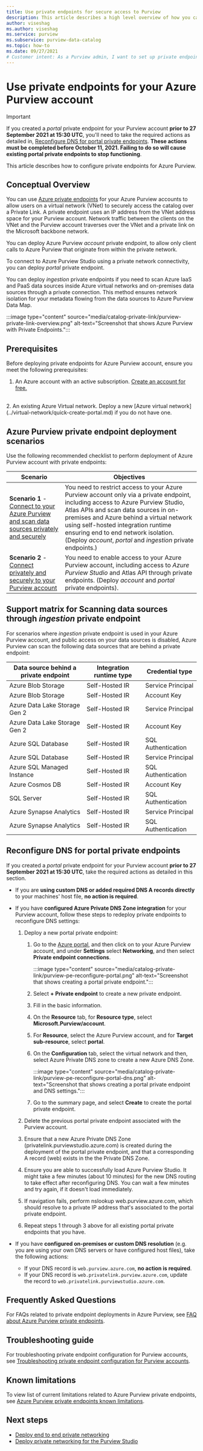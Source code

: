 ```yaml
---
title: Use private endpoints for secure access to Purview
description: This article describes a high level overview of how you can use a private end point for your Purview account
author: viseshag
ms.author: viseshag
ms.service: purview
ms.subservice: purview-data-catalog
ms.topic: how-to
ms.date: 09/27/2021
# Customer intent: As a Purview admin, I want to set up private endpoints for my Purview account, for secure access.
---
```


# Use private endpoints for your Azure Purview account

> [!IMPORTANT]
> If you created a _portal_ private endpoint for your Purview account **prior to 27 September 2021 at 15:30 UTC**, you'll need to take the required actions as detailed in, [Reconfigure DNS for portal private endpoints](#reconfigure-dns-for-portal-private-endpoints). **These actions must be completed before October 11, 2021. Failing to do so will cause existing portal private endpoints to stop functioning**.


This article describes how to configure private endpoints for Azure Purview.

## Conceptual Overview
You can use [Azure private endpoints](../private-link/private-endpoint-overview.md) for your Azure Purview accounts to allow users on a virtual network (VNet) to securely access the catalog over a Private Link. A private endpoint uses an IP address from the VNet address space for your Purview account. Network traffic between the clients on the VNet and the Purview account traverses over the VNet and a private link on the Microsoft backbone network. 

You can deploy Azure Purview _account_ private endpoint, to allow only client calls to Azure Purview that originate from within the private network.

To connect to Azure Purview Studio using a private network connectivity, you can deploy _portal_ private endpoint.

You can deploy _ingestion_ private endpoints if you need to scan Azure IaaS and PaaS data sources inside Azure virtual networks and on-premises data sources through a private connection. This method ensures network isolation for your metadata flowing from the data sources to Azure Purview Data Map.

:::image type="content" source="media/catalog-private-link/purview-private-link-overview.png" alt-text="Screenshot that shows Azure Purview with Private Endpoints."::: 

## Prerequisites

Before deploying private endpoints for Azure Purview account, ensure you meet the following prerequisites:

1. An Azure account with an active subscription. [Create an account for free.](https://azure.microsoft.com/free/?WT.mc_id=A261C142F)
<br>
2. An existing Azure Virtual network. Deploy a new [Azure virtual network](../virtual-network/quick-create-portal.md) if you do not have one.
<br>

## Azure Purview private endpoint deployment scenarios

Use the following recommended checklist to perform deployment of Azure Purview account with private endpoints:

|Scenario  |Objectives  |
|---------|---------|
|**Scenario 1** - [Connect to your Azure Purview and scan data sources privately and securely](./catalog-private-link-end-to-end.md) |You need to restrict access to your Azure Purview account only via a private endpoint, including access to Azure Purview Studio, Atlas APIs and scan data sources in on-premises and Azure behind a virtual network using self-hosted integration runtime ensuring end to end network isolation. (Deploy _account_, _portal_ and _ingestion_ private endpoints.)   |
|**Scenario 2** - [Connect privately and securely to your Purview account](./catalog-private-link-account-portal.md)   | You need to enable access to your Azure Purview account, including access to _Azure Purview Studio_ and Atlas API through private endpoints. (Deploy _account_ and _portal_ private endpoints).   |

## Support matrix for Scanning data sources through _ingestion_ private endpoint

For scenarios where _ingestion_ private endpoint is used in your Azure Purview account, and public access on your data sources is disabled, Azure Purview can scan the following data sources that are behind a private endpoint:

|Data source behind a private endpoint  |Integration runtime type  |Credential type  |
|---------|---------|---------|
|Azure Blob Storage | Self-Hosted IR | Service Principal|
|Azure Blob Storage | Self-Hosted IR | Account Key|
|Azure Data Lake Storage Gen 2 | Self-Hosted IR| Service Principal|
|Azure Data Lake Storage Gen 2 | Self-Hosted IR| Account Key|
|Azure SQL Database | Self-Hosted IR| SQL Authentication|
|Azure SQL Database | Self-Hosted IR| Service Principal|
|Azure SQL Managed Instance | Self-Hosted IR| SQL Authentication|
|Azure Cosmos DB| Self-Hosted IR| Account Key|
|SQL Server | Self-Hosted IR| SQL Authentication|
|Azure Synapse Analytics | Self-Hosted IR| Service Principal|
|Azure Synapse Analytics | Self-Hosted IR| SQL Authentication|

## Reconfigure DNS for portal private endpoints

If you created a _portal_ private endpoint for your Purview account **prior to 27 September 2021 at 15:30 UTC**, take the required actions as detailed in this section.

- If you are **using custom DNS or added required DNS A records directly** to your machines' host file, **no action is required**. 

- If you have **configured Azure Private DNS Zone integration** for your Purview account, follow these steps to redeploy private endpoints to reconfigure DNS settings: 

    1. Deploy a new portal private endpoint:
       
        1. Go to the [Azure portal](https://portal.azure.com), and then click on to your Azure Purview account, and under **Settings** select **Networking**, and then select **Private endpoint connections**.

            :::image type="content" source="media/catalog-private-link/purview-pe-reconfigure-portal.png" alt-text="Screenshot that shows creating a portal private endpoint.":::

        2. Select **+ Private endpoint** to create a new private endpoint.

        3. Fill in the basic information.

        4. On the **Resource** tab, for **Resource type**, select **Microsoft.Purview/account**.

        5. For **Resource**, select the Azure Purview account, and for **Target sub-resource**, select **portal**.

        6. On the **Configuration** tab, select the virtual network and then, select Azure Private DNS zone to create a new Azure DNS Zone.
            
            :::image type="content" source="media/catalog-private-link/purview-pe-reconfigure-portal-dns.png" alt-text="Screenshot that shows creating a portal private endpoint and DNS settings.":::

        7. Go to the summary page, and select **Create** to create the portal private endpoint.

    2. Delete the previous portal private endpoint associated with the Purview account. 

    3. Ensure that a new Azure Private DNS Zone (privatelink.purviewstudio.azure.com) is created during the deployment of the portal private endpoint, and that a corresponding A record (web) exists in the the Private DNS Zone. 
    
    4. Ensure you are able to successfully load Azure Purview Studio. It might take a few minutes (about 10 minutes) for the new DNS routing to take effect after reconfiguring DNS. You can wait a few minutes and try again, if it doesn't load immediately.
    
    5. If navigation fails, perform nslookup web.purview.azure.com, which should resolve to a private IP address that's associated to the portal private endpoint.
  
    6. Repeat steps 1 through 3 above for all existing portal private endpoints that you have. 

- If you have **configured on-premises or custom DNS resolution** (e.g. you are using your own DNS servers or have configured host files), take the following actions: 

  - If your DNS record is `web.purview.azure.com`, **no action is required**.  
  - If your DNS record is `web.privatelink.purview.azure.com`, update the record to `web.privatelink.purviewstudio.azure.com`. 

## Frequently Asked Questions  

For FAQs related to private endpoint deployments in Azure Purview, see [FAQ about Azure Purview private endpoints](./catalog-private-link-faqs.md).
 
## Troubleshooting guide 
For troubleshooting private endpoint configuration for Purview accounts, see [Troubleshooting private endpoint configuration for Purview accounts](./catalog-private-link-troubleshoot.md).

## Known limitations
To view list of current limitations related to Azure Purview private endpoints, see [Azure Purview private endpoints known limitations](./catalog-private-link-troubleshoot.md#known-limitations).

## Next steps

- [Deploy end to end private networking](./catalog-private-link-end-to-end.md)
- [Deploy private networking for the Purview Studio](./catalog-private-link-account-portal.md)
